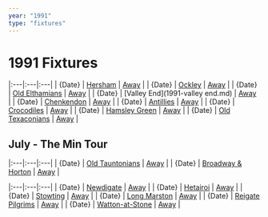```yaml
---
year: "1991"
type: "fixtures"
---
```


# 1991 Fixtures

|:---|:---|:---|
| {Date} | [Hersham](1991-hersham.md) | [Away]() |
| {Date} | [Ockley](1991-ockley.md) | [Away](https://goo.gl/maps/vmhvFhbrVZGrsXAAA) |
| {Date} | [Old Elthamians](1991-old-elthamians.md) | [Away](https://goo.gl/maps/FQbBNZQTFggEmhfv9) |
| {Date} | [Valley End](1991-valley end.md) | [Away]() |
| {Date} | [Chenkendon](1991-chenkendon.md) | [Away]() |
| {Date} | [Antillies](1991-antillies.md) | [Away]() |
| {Date} | [Crocodiles](1991-crocodiles.md) | [Away]() |
| {Date} | [Hamsley Green](1991-hamsley-green.md) | [Away]() |
| {Date} | [Old Texaconians](1991-old-texaconians.md) | [Away]() |

## July - The Min Tour

|:---|:---|:---|
| {Date} | [Old Tauntonians](1991-old-tauntonians.md) | [Away](https://goo.gl/maps/viL3E8ucMGGG7G9i8) |
| {Date} | [Broadway & Horton](1991-broadway-and-horton.md) | [Away]() |

|:---|:---|:---|
| {Date} | [Newdigate](1991-newdigate.md) | [Away](https://goo.gl/maps/kQnkUfc3MdtqLyvd8) |
| {Date} | [Hetairoi](1991-hetairoi.md) | [Away]() |
| {Date} | [Stowting](1991-stowting.md) | [Away](https://goo.gl/maps/A5HTfBKbD44fwSDq7) |
| {Date} | [Long Marston](1991-long-marston.md) | [Away]() |
| {Date} | [Reigate Pilgrims](1991-reigate-pilgrims.md) | [Away]() |
| {Date} | [Watton-at-Stone](1991-watton-at-stone.md) | [Away]() |